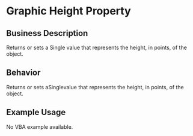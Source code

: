 # Graphic Height Property

## Business Description
Returns or sets a Single value that represents the height, in points, of the object.

## Behavior
Returns or sets aSinglevalue that represents the height, in points, of the object.

## Example Usage
No VBA example available.